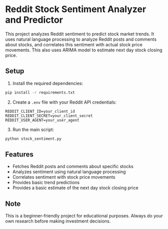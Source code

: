 # Reddit Stock Sentiment Analyzer and Predictor

This project analyzes Reddit sentiment to predict stock market trends. It uses natural language processing to analyze Reddit posts and comments about stocks, and correlates this sentiment with actual stock price movements. This also uses ARIMA model to estimate next day stock closing price.

## Setup

1. Install the required dependencies:
```bash
pip install -r requirements.txt
```

2. Create a `.env` file with your Reddit API credentials:
```
REDDIT_CLIENT_ID=your_client_id
REDDIT_CLIENT_SECRET=your_client_secret
REDDIT_USER_AGENT=your_user_agent
```

3. Run the main script:
```bash
python stock_sentiment.py
```

## Features

- Fetches Reddit posts and comments about specific stocks
- Analyzes sentiment using natural language processing
- Correlates sentiment with stock price movements
- Provides basic trend predictions
- Provides a basic estimate of the next day stock closing price
  

## Note

This is a beginner-friendly project for educational purposes. Always do your own research before making investment decisions. 
